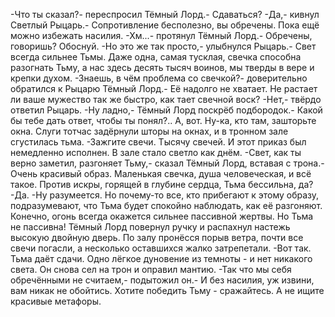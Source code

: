   -Что ты сказал?- переспросил Тёмный Лорд.- Сдаваться?
-Да,- кивнул Светлый Рыцарь.- Сопротивление бесполезно, вы обречены. Пока ещё можно избежать насилия.
-Хм...- протянул Тёмный Лорд.- Обречены, говоришь? Обоснуй.
-Но это же так просто,- улыбнулся Рыцарь.- Свет всегда сильнее Тьмы. Даже одна, самая тусклая, свечка способна разогнать Тьму, а нас здесь десять тысяч воинов, мы тверды в вере и крепки духом.
-Знаешь, в чём проблема со свечкой?- доверительно обратился к Рыцарю Тёмный Лорд.- Её надолго не хватает. Не растает ли ваше мужество так же быстро, как тает свечной воск?
-Нет,- твёрдо ответил Рыцарь.
-Ну ладно,- Тёмный Лорд поскрёб подбородок.- Какой бы тебе дать ответ, чтобы ты понял?.. А, вот. Ну-ка, кто там, зашторьте окна.
Слуги тотчас задёрнули шторы на окнах, и в тронном зале сгустилась тьма.
-Зажгите свечи. Тысячу свечей.
И этот приказ был немедленно исполнен. В зале стало светло как днём.
-Свет, как ты верно заметил, разгоняет Тьму,- сказал Тёмный Лорд, вставая с трона.- Очень красивый образ. Маленькая свечка, душа человеческая, и всё такое. Против искры, горящей в глубине сердца, Тьма бессильна, да?
-Да.
-Ну разумеется. Но почему-то все, кто прибегают к этому образу, подразумевают, что Тьма будет спокойно наблюдать, как её разгоняют. Конечно, огонь всегда окажется сильнее пассивной жертвы. Но Тьма не пассивна!
Тёмный Лорд повернул ручку и распахнул настежь высокую двойную дверь. По залу пронёсся порыв ветра, почти все свечи погасли, а несколько оставшихся жалко затрепетали.
-Вот так. Тьма даёт сдачи. Одно лёгкое дуновение из темноты - и нет никакого света.
Он снова сел на трон и оправил мантию.
-Так что мы себя обречёнными не считаем,- подытожил он.- И без насилия, уж извини, вам никак не обойтись. Хотите победить Тьму - сражайтесь. А не ищите красивые метафоры.    